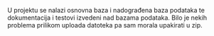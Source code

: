 U projektu se nalazi osnovna baza i nadograđena baza podataka te dokumentacija i testovi izvedeni nad bazama podataka. Bilo je nekih problema prilikom uploada datoteka pa sam morala upakirati u zip.
